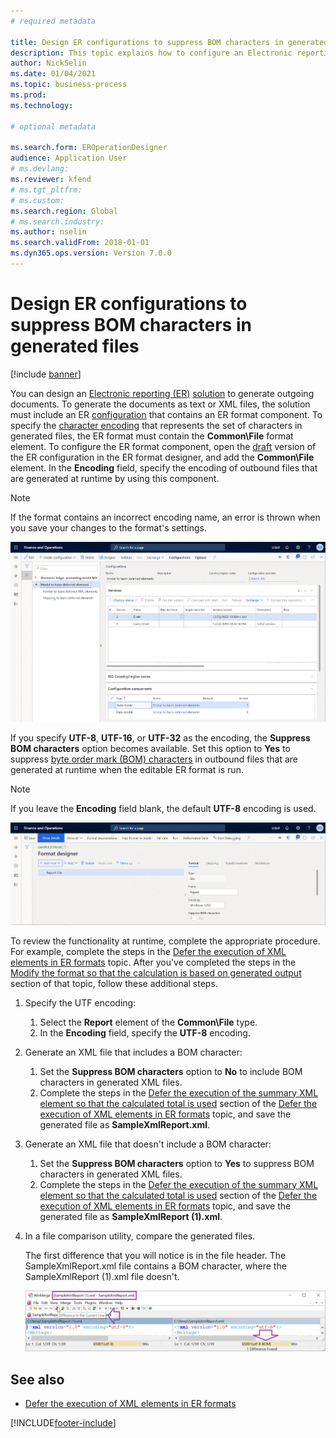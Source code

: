 ```yaml
--- 
# required metadata 
 
title: Design ER configurations to suppress BOM characters in generated files
description: This topic explains how to configure an Electronic reporting (ER) format to generate reports that suppress byte order mark (BOM) characters.
author: NickSelin
ms.date: 01/04/2021
ms.topic: business-process 
ms.prod:  
ms.technology:  
 
# optional metadata 
 
ms.search.form: EROperationDesigner   
audience: Application User 
# ms.devlang:  
ms.reviewer: kfend
# ms.tgt_pltfrm:  
# ms.custom:  
ms.search.region: Global
# ms.search.industry: 
ms.author: nselin
ms.search.validFrom: 2018-01-01 
ms.dyn365.ops.version: Version 7.0.0 
---
```


# Design ER configurations to suppress BOM characters in generated files

[!include [banner](../includes/banner.md)]

You can design an [Electronic reporting (ER)](general-electronic-reporting.md) [solution](er-quick-start1-new-solution.md) to generate outgoing documents. To generate the documents as text or XML files, the solution must include an ER [configuration](general-electronic-reporting.md#Configuration) that contains an ER format component. To specify the [character encoding](/windows/win32/intl/character-sets) that represents the set of characters in generated files, the ER format must contain the **Common\\File** format element. To configure the ER format component, open the [draft](general-electronic-reporting.md#component-versioning) version of the ER configuration in the ER format designer, and add the **Common\\File** element. In the **Encoding** field, specify the encoding of outbound files that are generated at runtime by using this component.

> [!NOTE]
> If the format contains an incorrect encoding name, an error is thrown when you save your changes to the format's settings.

![Adding a root element on the Format designer page.](./media/er-suppress-bom-characters-image1.gif)

If you specify **UTF-8**, **UTF-16**, or **UTF-32** as the encoding, the **Suppress BOM characters** option becomes available. Set this option to **Yes** to suppress [byte order mark (BOM) characters](/globalization/encoding/byte-order-mark) in outbound files that are generated at runtime when the editable ER format is run.

> [!NOTE]
> If you leave the **Encoding** field blank, the default **UTF-8** encoding is used.

![Setting the Suppress BOM characters option on the Format designer page.](./media/er-suppress-bom-characters-image2.gif)

To review the functionality at runtime, complete the appropriate procedure. For example, complete the steps in the [Defer the execution of XML elements in ER formats](er-defer-xml-element.md) topic. After you've completed the steps in the [Modify the format so that the calculation is based on generated output](er-defer-xml-element.md#modify-the-format-so-that-the-calculation-is-based-on-generated-output) section of that topic, follow these additional steps.

1. Specify the UTF encoding:

    1. Select the **Report** element of the **Common\\File** type.
    2. In the **Encoding** field, specify the **UTF-8** encoding.

2. Generate an XML file that includes a BOM character:

    1. Set the **Suppress BOM characters** option to **No** to include BOM characters in generated XML files.
    2. Complete the steps in the [Defer the execution of the summary XML element so that the calculated total is used](er-defer-xml-element.md#defer-the-execution-of-the-summary-xml-element-so-that-the-calculated-total-is-used) section of the [Defer the execution of XML elements in ER formats](er-defer-xml-element.md) topic, and save the generated file as **SampleXmlReport.xml**.

3. Generate an XML file that doesn't include a BOM character:

    1. Set the **Suppress BOM characters** option to **Yes** to suppress BOM characters in generated XML files.
    2. Complete the steps in the [Defer the execution of the summary XML element so that the calculated total is used](er-defer-xml-element.md#defer-the-execution-of-the-summary-xml-element-so-that-the-calculated-total-is-used) section of the [Defer the execution of XML elements in ER formats](er-defer-xml-element.md) topic, and save the generated file as **SampleXmlReport (1).xml**.

4. In a file comparison utility, compare the generated files.

    The first difference that you will notice is in the file header. The SampleXmlReport.xml file contains a BOM character, where the SampleXmlReport (1).xml file doesn't.

    ![Comparing generated files by using a file comparison utility.](./media/er-suppress-bom-characters-image3.png)

## See also

- [Defer the execution of XML elements in ER formats](er-defer-xml-element.md)


[!INCLUDE[footer-include](../../../includes/footer-banner.md)]
